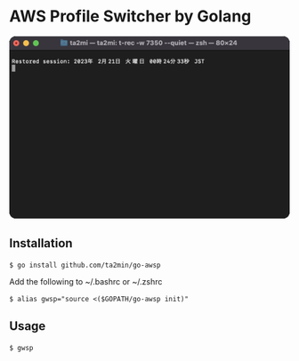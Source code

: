 # AWS Profile Switcher by Golang

![demo](./demo.gif)

## Installation

```shell
$ go install github.com/ta2min/go-awsp
```

Add the following to ~/.bashrc or ~/.zshrc 
```shell
$ alias gwsp="source <($GOPATH/go-awsp init)"
```

## Usage

```shell
$ gwsp
```
